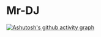 # Mr-DJ
[![Ashutosh's github activity graph](https://activity-graph.herokuapp.com/graph?username=Mr-DJ&theme=xcode&hide_title=true&bg_color=1B4332&color=52B788&line=95D5B2&point=D8F3DC&hide_border=true)](https://github.com/ashutosh00710/github-readme-activity-graph)
